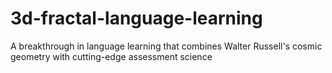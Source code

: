 # 3d-fractal-language-learning
A breakthrough in language learning that combines Walter Russell's cosmic geometry with cutting-edge assessment science
